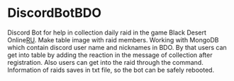 # DiscordBotBDO
Discord Bot for help in collection daily raid in the game Black Desert Online[RU](BDO).
Make table image with raid members. Working with MongoDB which contain discord user name and nicknames in BDO.
By that users can get into table by adding the reaction in the message of collection after registration. Also users can get into the raid through
the command. Information of raids saves in txt file, so the bot can be safely rebooted.

